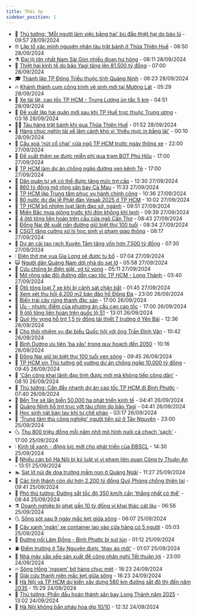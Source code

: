 ```yaml
---
title: Thời Sự
sidebar_position: 1
---
```


<!-- vnexpress-thoi-su:START -->
- 🦒 [Thủ tướng: &#39;Mỗi người làm việc bằng hai&#39; bù đắp thiệt hại do bão lũ](https://vnexpress.net/thu-tuong-moi-nguoi-lam-viec-bang-hai-bu-dap-thiet-hai-do-bao-lu-4798064.html) - 09:57 28/09/2024
- 🤓 [Lập tổ xác minh nguyên nhân tàu trật bánh ở Thừa Thiên Huế](https://vnexpress.net/lap-to-xac-minh-nguyen-nhan-tau-trat-banh-o-thua-thien-hue-4798007.html) - 08:50 28/09/2024
- ⚗️ [Đại lộ lớn nhất Nam Sài Gòn nhiều đoạn hư hỏng](https://vnexpress.net/dai-lo-lon-nhat-nam-sai-gon-nhieu-doan-hu-hong-4798051.html) - 08:11 28/09/2024
- 🌊 [Thiệt hại kinh tế do bão Yagi tăng lên 81.500 tỷ đồng](https://vnexpress.net/thiet-hai-kinh-te-do-bao-yagi-tang-len-81-500-ty-dong-4798004.html) - 07:00 28/09/2024
- 🎓 [Thành lập TP Đông Triều thuộc tỉnh Quảng Ninh](https://vnexpress.net/thanh-lap-tp-dong-trieu-thuoc-tinh-quang-ninh-4797990.html) - 06:23 28/09/2024
- 🔥 [Khánh thành cụm công trình vệ sinh mới tại Mường Lát](https://vnexpress.net/khanh-thanh-cum-cong-trinh-ve-sinh-moi-tai-muong-lat-4797994.html) - 05:29 28/09/2024
- 🦏 [Xe tải lật, cao tốc TP HCM - Trung Lương ùn tắc 5 km](https://vnexpress.net/xe-tai-lat-cao-toc-tp-hcm-trung-luong-un-tac-5-km-4798020.html) - 04:51 28/09/2024
- 👺 [Đề xuất lập hai quận mới sau khi TP Huế trực thuộc Trung ương](https://vnexpress.net/de-xuat-lap-hai-quan-moi-sau-khi-tp-hue-truc-thuoc-trung-uong-4797954.html) - 03:18 28/09/2024
- 🧑‍🏫 [Tàu hàng trật bánh khi qua Thừa Thiên Huế](https://vnexpress.net/tau-hang-trat-banh-khi-qua-thua-thien-hue-4797957.html) - 01:52 28/09/2024
- 🚦 [Hàng chục nghìn tài xế lâm cảnh khó vì &#39;thiếu mực in bằng lái&#39;](https://vnexpress.net/hang-chuc-nghin-tai-xe-lam-canh-kho-vi-thieu-muc-in-bang-lai-4797798.html) - 00:10 28/09/2024
- 🎉 [Cầu xoá &#39;nút cổ chai&#39; cửa ngõ TP HCM trước ngày thông xe](https://vnexpress.net/cau-xoa-nut-co-chai-cua-ngo-tp-hcm-truoc-ngay-thong-xe-4797833.html) - 22:00 27/09/2024
- 🦒 [Đề xuất thêm xe được miễn phí qua trạm BOT Phú Hữu](https://vnexpress.net/de-xuat-them-xe-duoc-mien-phi-qua-tram-bot-phu-huu-4797877.html) - 17:00 27/09/2024
- 🤗 [TP HCM làm dự án chống ngập đường ven kênh Tẻ](https://vnexpress.net/tp-hcm-lam-du-an-chong-ngap-duong-ven-kenh-te-4797840.html) - 17:00 27/09/2024
- 💼 [Dân quân tự vệ có thể được tăng mức trợ cấp](https://vnexpress.net/dan-quan-tu-ve-co-the-duoc-tang-muc-tro-cap-4797841.html) - 12:30 27/09/2024
- 🤩 [860 tỷ đồng mở rộng sân bay Cà Mau](https://vnexpress.net/860-ty-dong-mo-rong-san-bay-ca-mau-4797846.html) - 11:33 27/09/2024
- 🤡 [TP HCM lập Trung tâm phục vụ hành chính công](https://vnexpress.net/tp-hcm-lap-trung-tam-phuc-vu-hanh-chinh-cong-4797676.html) - 10:36 27/09/2024
- 💯 [80 nước dự đại lễ Phật đản Vesak 2025 ở TP HCM](https://vnexpress.net/80-nuoc-du-dai-le-phat-dan-vesak-2025-o-tp-hcm-4797829.html) - 10:02 27/09/2024
- 👺 [TP HCM bổ nhiệm loạt lãnh đạo sở, ngành](https://vnexpress.net/tp-hcm-bo-nhiem-loat-lanh-dao-so-nganh-4797824.html) - 09:51 27/09/2024
- 🌮 [Miền Bắc mưa giông trước khi đón không khí lạnh](https://vnexpress.net/mien-bac-mua-giong-truoc-khi-don-khong-khi-lanh-4797803.html) - 09:39 27/09/2024
- 🥸 [4 ôtô tông liên hoàn trên cầu cửa ngõ Cần Thơ](https://vnexpress.net/4-oto-tong-lien-hoan-tren-cau-cua-ngo-can-tho-4797775.html) - 08:43 27/09/2024
- 🐻 [Đồng Nai đề xuất nắn đường giữ biệt thự 100 tuổi](https://vnexpress.net/dong-nai-de-xuat-nan-duong-giu-biet-thu-100-tuoi-4797771.html) - 08:34 27/09/2024
- 👀 [CSGT tăng cường xử lý học sinh vi phạm giao thông](https://vnexpress.net/csgt-tang-cuong-xu-ly-hoc-sinh-vi-pham-giao-thong-4797706.html) - 08:17 27/09/2024
- 🤔 [Dự án cải tạo rạch Xuyên Tâm tăng vốn hơn 7.500 tỷ đồng](https://vnexpress.net/du-an-cai-tao-rach-xuyen-tam-tang-von-hon-7-500-ty-dong-4797732.html) - 07:30 27/09/2024
- 🕯 [Điện thờ mẹ vua Gia Long sẽ được tu bổ](https://vnexpress.net/dien-tho-me-vua-gia-long-se-duoc-tu-bo-4797708.html) - 07:04 27/09/2024
- 😺 [Người dân Quảng Nam dời nhà do sạt lở](https://vnexpress.net/nguoi-dan-quang-nam-doi-nha-do-sat-lo-4797669.html) - 05:58 27/09/2024
- 🦆 [Cứu chồng bị điện giật, vợ tử vong](https://vnexpress.net/cuu-chong-bi-dien-giat-vo-tu-vong-4797682.html) - 05:11 27/09/2024
- 🧰 [Mở rộng gấp đôi đường dẫn cao tốc TP HCM - Long Thành](https://vnexpress.net/mo-rong-gap-doi-duong-dan-cao-toc-tp-hcm-long-thanh-4797618.html) - 03:40 27/09/2024
- 🦍 [Ôtô tông loạt 7 xe khi bị cảnh sát chặn bắt](https://vnexpress.net/oto-tong-loat-7-xe-khi-bi-canh-sat-chan-bat-4797568.html) - 01:45 27/09/2024
- 🧰 [Xem xét thu hồi 4.200 m2 bán đảo hồ Đống Đa](https://vnexpress.net/xem-xet-thu-hoi-4-200-m2-ban-dao-ho-dong-da-4797484.html) - 23:00 26/09/2024
- 💃 [Biến trái cây rừng thành đặc sản](https://vnexpress.net/bien-trai-cay-rung-thanh-dac-san-4796882.html) - 17:00 26/09/2024
- 🧰 [Ưu - nhược điểm của phương án cầu cạn cao tốc](https://vnexpress.net/uu-nhuoc-diem-cua-phuong-an-cau-can-cao-toc-4781698.html) - 17:00 26/09/2024
- 🚀 [9 ôtô tông liên hoàn trên quốc lộ 51](https://vnexpress.net/tai-nan-quoc-lo-51-4797477.html) - 13:01 26/09/2024
- 🎊 [Quỹ Hy vọng hỗ trợ 1,5 tỷ đồng tái thiết 7 trường ở Yên Bái](https://vnexpress.net/quy-hy-vong-ho-tro-1-5-ty-dong-tai-thiet-7-truong-o-yen-bai-4797452.html) - 12:36 26/09/2024
- 🤭 [Cho thôi nhiệm vụ đại biểu Quốc hội với ông Trần Đình Văn](https://vnexpress.net/cho-thoi-nhiem-vu-dai-bieu-quoc-hoi-voi-ong-tran-dinh-van-4797438.html) - 10:42 26/09/2024
- 🤗 [Bình Dương ưu tiên &#39;ba xây&#39; trong quy hoạch đến 2050](https://vnexpress.net/binh-duong-uu-tien-ba-xay-trong-quy-hoach-den-2050-4797297.html) - 10:16 26/09/2024
- 🌈 [Đồng Nai giữ lại biệt thự 100 tuổi ven sông](https://vnexpress.net/dong-nai-giu-lai-biet-thu-100-tuoi-ven-song-4797399.html) - 09:45 26/09/2024
- 🦣 [TP HCM xin Thủ tướng gỡ vướng dự án chống ngập 10.000 tỷ đồng](https://vnexpress.net/tp-hcm-xin-thu-tuong-go-vuong-du-an-chong-ngap-10-000-ty-dong-4797270.html) - 09:45 26/09/2024
- 🎡 [&#39;Cần công khai lãnh đạo tỉnh được mời mà không tiếp công dân&#39;](https://vnexpress.net/can-cong-khai-lanh-dao-tinh-duoc-moi-ma-khong-tiep-cong-dan-4797274.html) - 08:10 26/09/2024
- 🦏 [Thủ tướng: Cần đẩy nhanh dự án cao tốc TP HCM đi Bình Phước](https://vnexpress.net/thu-tuong-can-day-nhanh-du-an-cao-toc-tp-hcm-di-binh-phuoc-4797312.html) - 07:40 26/09/2024
- 🎊 [Bến Tre sẽ lấn biển 50.000 ha phát triển kinh tế](https://vnexpress.net/ben-tre-se-lan-bien-50-000-ha-phat-trien-kinh-te-4797260.html) - 04:41 26/09/2024
- 🫶 [Quảng Ninh hỗ trợ trục vớt tàu chìm do bão Yagi](https://vnexpress.net/quang-ninh-ho-tro-truc-vot-tau-chim-do-bao-yagi-4797259.html) - 04:41 26/09/2024
- 🤔 [Học sinh nát bàn tay khi tự chế pháo](https://vnexpress.net/hoc-sinh-nat-ban-tay-khi-tu-che-phao-4797141.html) - 03:17 26/09/2024
- 🤠 [&#39;Trung tâm thủ công nghiệp&#39; người tiền sử ở Tây Nguyên](https://vnexpress.net/trung-tam-thu-cong-nghiep-nguoi-tien-su-o-tay-nguyen-4795462.html) - 23:00 25/09/2024
- 🌜 [Thu 800 triệu đồng mỗi năm nhờ mô hình nuôi cá chạch &#39;sạch&#39;](https://vnexpress.net/thu-800-trieu-dong-moi-nam-nho-mo-hinh-nuoi-ca-chach-sach-4790748.html) - 17:00 25/09/2024
- 🕯 [Kinh tế xanh - động lực mới cho phát triển của ĐBSCL](https://vnexpress.net/kinh-te-xanh-dong-luc-moi-cho-phat-trien-cua-dbscl-4797040.html) - 14:30 25/09/2024
- 🤔 [Nhiều cán bộ Hà Nội bị kỷ luật vì vi phạm liên quan Công ty Thuận An](https://vnexpress.net/nhieu-can-bo-ha-noi-bi-ky-luat-vi-vi-pham-lien-quan-cong-ty-thuan-an-4797051.html) - 13:51 25/09/2024
- 🏊 [Sạt lở núi đe dọa trường mầm non ở Quảng Ngãi](https://vnexpress.net/sat-lo-nui-de-doa-truong-mam-non-o-quang-ngai-4797019.html) - 11:27 25/09/2024
- 🌮 [Các tỉnh thành còn dư hơn 2.200 tỷ đồng Quỹ Phòng chống thiên tai](https://vnexpress.net/cac-tinh-thanh-con-du-hon-2-200-ty-dong-quy-phong-chong-thien-tai-4796883.html) - 09:41 25/09/2024
- 🫣 [Phó thủ tướng: Đường sắt tốc độ 350 km/h cần &#39;thẳng nhất có thể&#39;](https://vnexpress.net/pho-thu-tuong-duong-sat-toc-do-350-km-h-can-thang-nhat-co-the-4796921.html) - 08:44 25/09/2024
- ⚗️ [Doanh nghiệp bị phạt gần 10 tỷ đồng vì khai thác cát lậu](https://vnexpress.net/doanh-nghiep-bi-phat-gan-10-ty-dong-vi-khai-thac-cat-lau-4796892.html) - 06:56 25/09/2024
- 🌜 [Sống sót sau 9 ngày mắc kẹt giữa sông](https://vnexpress.net/song-sot-sau-9-ngay-mac-ket-giua-song-4796751.html) - 06:07 25/09/2024
- 🌁 [Cây xanh &#39;ngăn&#39; xe container lao vào cửa hàng có 5 người](https://vnexpress.net/cay-xanh-ngan-xe-container-lao-vao-cua-hang-co-5-nguoi-4796855.html) - 05:03 25/09/2024
- 🐲 [Đường nối Lâm Đồng - Bình Phước bị sụt lún](https://vnexpress.net/sat-lo-lam-dong-4796702.html) - 01:12 25/09/2024
- ⛽️ [Điểm trường ở Tây Nguyên được &#39;thay áo mới&#39;](https://vnexpress.net/diem-truong-o-tay-nguyen-duoc-thay-ao-moi-4789701.html) - 01:07 25/09/2024
- 🗽 [Nhà máy sắp xếp sản xuất để công nhân nghỉ Tết thuận lợi](https://vnexpress.net/nha-may-sap-xep-san-xuat-de-cong-nhan-nghi-tet-thuan-loi-4796115.html) - 23:00 24/09/2024
- 🔥 [Sông Hồng &#39;ngoạm&#39; bờ hàng chục mét](https://vnexpress.net/song-hong-ngoam-bo-hang-chuc-met-4796652.html) - 18:23 24/09/2024
- 💯 [Giải cứu thanh niên mắc kẹt giữa sông](https://vnexpress.net/giai-cuu-thanh-nien-mac-ket-giua-song-4796606.html) - 16:23 24/09/2024
- 🦆 [Hà Nội và TP HCM dự kiến xây dựng 580 km đường sắt đô thị đến năm 2035](https://vnexpress.net/ha-noi-va-tp-hcm-du-kien-xay-dung-580-km-duong-sat-do-thi-den-nam-2035-4796645.html) - 15:29 24/09/2024
- 🫣 [Thủ tướng: Phấn đấu hoàn thành sân bay Long Thành năm 2025](https://vnexpress.net/thu-tuong-phan-dau-hoan-thanh-san-bay-long-thanh-nam-2025-4796401.html) - 13:02 24/09/2024
- 🤡 [Hà Nội không bắn pháo hoa dịp 10/10](https://vnexpress.net/ha-noi-khong-ban-phao-hoa-dip-10-10-4796620.html) - 12:32 24/09/2024<!-- vnexpress-thoi-su:END -->